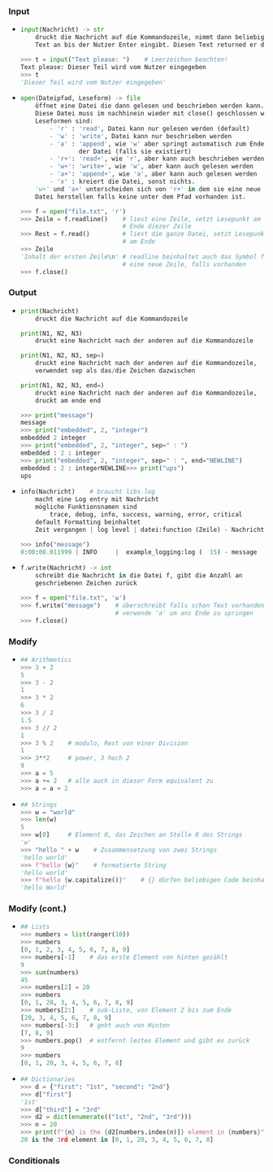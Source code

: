 ### 

### Input

- ```python
  input(Nachricht) -> str
      druckt die Nachricht auf die Kommandozeile, nimmt dann beliebigen
      Text an bis der Nutzer Enter eingibt. Diesen Text returned er dann.
  
  >>> t = input("Text please: ")    # Leerzeichen beachten!
  Text please: Dieser Teil wird vom Nutzer eingegeben
  >>> t
  'Dieser Teil wird vom Nutzer eingegeben'
  ```

- ```python
  open(Dateipfad, Leseform) -> file
      öffnet eine Datei die dann gelesen und beschrieben werden kann.
      Diese Datei muss im nachhinein wieder mit close() geschlossen werden.
      Leseformen sind:
          - 'r' : 'read', Datei kann nur gelesen werden (default)
          - 'w' : 'write', Datei kann nur beschrieben werden
          - 'a' : 'append', wie 'w' aber springt automatisch zum Ende
                  der Datei (falls sie existiert)
          - 'r+': 'read+', wie 'r', aber kann auch beschrieben werden
          - 'w+': 'write+', wie 'w', aber kann auch gelesen werden
          - 'a+': 'append+', wie 'a', aber kann auch gelesen werden
          - 'x' : kreiert die Datei, sonst nichts.
      'w+' und 'a+' unterscheiden sich von 'r+' in dem sie eine neue
      Datei herstellen falls keine unter dem Pfad vorhanden ist.
  
  >>> f = open("file.txt", 'r')
  >>> Zeile = f.readline()    # liest eine Zeile, setzt Lesepunkt am
                              # Ende diezer Zeile
  >>> Rest = f.read()         # liest die ganze Datei, setzt Lesepunk
                              # am Ende
  >>> Zeile
  'Inhalt der ersten Zeile\n' # readline beinhaltet auch das Symbol für
                              # eine neue Zeile, falls vorhanden
  >>> f.close()
  ```

<div style="page-break-after: always;"></div>

### Output

- ```python
  print(Nachricht)
      druckt die Nachricht auf die Kommandozeile
  
  print(N1, N2, N3)
      druckt eine Nachricht nach der anderen auf die Kommandozeile
  
  print(N1, N2, N3, sep=)
      druckt eine Nachricht nach der anderen auf die Kommandozeile,
      verwendet sep als das/die Zeichen dazwischen
  
  print(N1, N2, N3, end=)
      druckt eine Nachricht nach der anderen auf die Kommandozeile,
      druckt am ende end
  
  >>> print("message")
  message
  >>> print("embedded", 2, "integer")
  embedded 2 integer
  >>> print("embedded", 2, "integer", sep=" : ")
  embedded : 2 : integer
  >>> print("embedded", 2, "integer", sep=" : ", end="NEWLINE")
  embedded : 2 : integerNEWLINE>>> print("ups")
  ups
  ```

- ```python
  info(Nachricht)    # braucht libs.log
      macht eine Log entry mit Nachricht
      mögliche Funktionsnamen sind
          trace, debug, info, success, warning, error, critical
      default Formatting beinhaltet
      Zeit vergangen | log level | datei:function (Zeile) - Nachricht
  
  >>> info("message")
  0:00:00.011999 | INFO     |  example_logging:log (  15) - message
  ```

- ```python
  f.write(Nachricht) -> int
      schreibt die Nachricht in die Datei f, gibt die Anzahl an
      geschriebenen Zeichen zurück
  
  >>> f = open("file.txt", 'w')
  >>> f.write("message")    # überschreibt falls schon Text vorhanden!
                            # verwende 'a' um ans Ende zu springen
  >>> f.close()
  ```

<div style="page-break-after: always;"></div>

### Modify

- ```python
  ## Arithmetics
  >>> 3 + 2
  5
  >>> 3 - 2
  1
  >>> 3 * 2
  6
  >>> 3 / 2
  1.5
  >>> 3 // 2
  1
  >>> 3 % 2    # modulo, Rest von einer Division
  1
  >>> 3**2     # power, 3 hoch 2
  9
  >>> a = 5
  >>> a += 2   # alle auch in dieser Form equivalent zu
  >>> a = a + 2
  ```

- ```python
  ## Strings
  >>> w = "world"
  >>> len(w)
  5
  >>> w[0]     # Element 0, das Zeichen an Stelle 0 des Strings
  'w'
  >>> "hello " + w    # Zusammensetzung von zwei Strings
  'hello world'
  >>> f"hello {w}"    # formatierte String
  'hello world'
  >>> f"hello {w.capitalize()}"    # {} dürfen beliebigen Code beinhalten
  'hello World'
  ```

<div style="page-break-after: always;"></div>

### Modify (cont.)

- ```python
  ## Lists
  >>> numbers = list(ranger(10))
  >>> numbers
  [0, 1, 2, 3, 4, 5, 6, 7, 8, 9]
  >>> numbers[-1]    # das erste Element von hinten gezählt
  9
  >>> sum(numbers)
  45
  >>> numbers[2] = 20
  >>> numbers
  [0, 1, 20, 3, 4, 5, 6, 7, 8, 9]
  >>> numbers[2:]    # sub-Liste, von Element 2 bis zum Ende
  [20, 3, 4, 5, 6, 7, 8, 9]
  >>> numbers[-3:]   # geht auch von Hinten
  [7, 8, 9]
  >>> numbers.pop()  # entfernt leztes Element und gibt es zurück
  9
  >>> numbers
  [0, 1, 20, 3, 4, 5, 6, 7, 8]
  ```

- ```python
  ## Dictionaries
  >>> d = {"first": "1st", "second": "2nd"}
  >>> d["first"]
  '1st'
  >>> d["third"] = "3rd"
  >>> d2 = dict(enumerate(("1st", "2nd", "3rd")))
  >>> n = 20
  >>> print(f"{n} is the {d2[numbers.index(n)]} element in {numbers}")
  20 is the 3rd element in [0, 1, 20, 3, 4, 5, 6, 7, 8]
  ```

<div style="page-break-after: always;"></div>

### Conditionals

